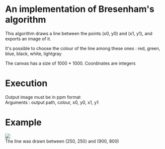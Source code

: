 # An implementation of Bresenham's algorithm
This algorithm draws a line between the points (x0, y0) and (x1, y1), and exports an image of it. 

It's possible to choose the colour of the line among these ones : red, green, blue, black, white, lightgray

The canvas has a size of 1000 * 1000. Coordinates are integers

# Execution
Output image must be in ppm format \
Arguments : output path, colour, x0, y0, x1, y1

# Example
![](https://i.imgur.com/8YABLtI.png) \
The line was drawn between (250, 250) and (900, 800)
